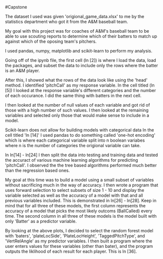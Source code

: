 #Capstone

The dataset I used was given 'origional_game_data.xlsx' to me by the statistics department who got it from the A&M baseball team.

My goal with this project was for coaches of A&M's baseball team to be able to use scouting reports to determine which of their batters to match up against which of the oposing team's pitchers.

I used pandas, numpy, matplotlib and scikit-learn to perform my analysis.

Going off of the ipynb file, the first cell (ln [2]) is where I load the data, load the packages, and subset the data to include only the rows where the batter is an A&M player.

After this, I showed what the rows of the data look like using the 'head' method. I identified 'pitchCall' as my response variable. In the cell titled (ln [5]) I looked at the response variable's different categories and the number of each occurance. I did the same thing with batters in the next cell.

I then looked at the number of null values of each variable and got rid of those with a high number of such values. I then looked at the remaining variables and selected only those that would make sense to include in a model.

Scikit-learn does not allow for building models with categorical data In the cell titled 'ln [14]' I used pandas to do something called 'one-hot encoding' which is where each categorical variable split into n boolean variabes where n is the number of categories the origional variable can take. 

In ln[14] - ln[24] I then split the data into testing and training data and tested the accuract of various machine learning algorithms for predicting 'pitchCall'. I observed the the tree based algorithms performed much better than the regression based ones.

My goal at this time was to build a model using a small subset of variables without sacrificing much in the way of accuracy. I then wrote a program that uses forward selection to select subsets of size 1 - 10 and display the variable selected as well as the accuracy of a model with that and all previous variables included. This is demonstrated in ln[26] - ln[28]. Keep in mind that for all three of these models, the first column represents the accuracy of a model that picks the most likely outcoms (BallCalled) every time. The second column in all three of these models is the model built with only 'Batter' as a predictor variable.

By looking at the above plots, I decided to select the random forest model with 'baters', 'plateLocSide', 'PlateLocHeight', 'TaggedPitchType', and 'VertRelAngle' as my predictor variables. I then built a program where the user enters values for these variables (other than bater), and the program outputs the liklihood of each result for each player. This is ln [36].






